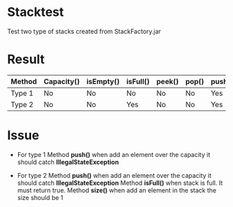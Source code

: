 # Stacktest

Test two type of stacks created from StackFactory.jar

# Result

| Method  | Capacity() | isEmpty() | isFull() | peek() | pop() | push() | size() |
|---------|------------|-----------|----------|--------|-------|--------|--------|
| Type 1  | No         | No        | No       | No     | No    | Yes    | No     |
| Type 2  | No         | No        | Yes      | No     | No    | Yes    | Yes    |

# Issue
- For type 1 
Method <b>push()</b>
when add an element over the capacity it should catch <b>IllegalStateException</b>

- For type 2
Method <b>push()</b>
when add an element over the capacity it should catch <b>IllegalStateException</b>
Method <b>isFull()</b>
when stack is full. It must return true.
Method <b>size()</b>
when add an element in the stack the size should be 1
